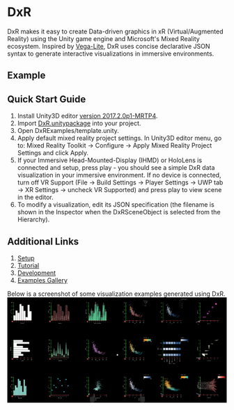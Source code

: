# DxR
DxR makes it easy to create Data-driven graphics in xR (Virtual/Augmented Reality) using the Unity game engine and Microsoft's Mixed Reality ecosystem. Inspired by [Vega-Lite](https://vega.github.io/vega-lite/), DxR uses concise declarative JSON syntax to generate interactive visualizations in immersive environments.

## Example


## Quick Start Guide

1. Install Unity3D editor [version 2017.2.0p1-MRTP4](http://beta.unity3d.com/download/b1565bfe4a0c/UnityDownloadAssistant.exe).
2. Import [DxR.unitypackage](https://github.com/ronellsicat/DxR/raw/master/DxR.unitypackage) into your project.
3. Open DxRExamples/template.unity.
4. Apply default mixed reality project settings. In Unity3D editor menu, go to: Mixed Reality Toolkit -> Configure -> Apply Mixed Reality Project Settings and click Apply.
5. If your Immersive Head-Mounted-Display (IHMD) or HoloLens is connected and setup, press play - you should see a simple DxR data visualization in your immersive environment. If no device is connected, turn off VR Support (File -> Build Settings -> Player Settings -> UWP tab -> XR Settings -> uncheck VR Supported) and press play to view scene in the editor.
6. To modify a visualization, edit its JSON specification (the filename is shown in the Inspector when the DxRSceneObject is selected from the Hierarchy).

## Additional Links

1. [Setup](SETUP.md)
2. [Tutorial](TUTORIAL.md)
3. [Development](DEVELOPMENT.md)
4. [Examples Gallery](GALLERY.md)

Below is a screenshot of some visualization examples generated using DxR.
![Gallery Overview](gallery_overview.PNG)
